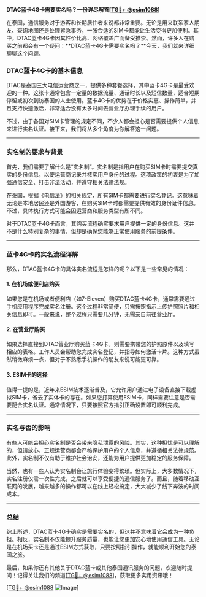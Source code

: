 **DTAC蓝卡4G卡需要实名吗？一份详尽解答[[TG💪+ @esim1088](https://t.me/s/esim1088)]**

在泰国，通信服务对于游客和长期居住者来说都非常重要。无论是用来联系家人朋友、查询地图还是处理紧急事务，一张合适的SIM卡都能让生活变得更加便利。其中，DTAC蓝卡4G卡因其性价比高、网络覆盖广而备受推崇。然而，许多人在购买之前都会有一个疑问：**DTAC蓝卡4G卡需要实名吗？**今天，我们就来详细聊聊这个问题。

### DTAC蓝卡4G卡的基本信息

DTAC是泰国三大电信运营商之一，提供多种套餐选择，其中蓝卡4G卡是最受欢迎的一种。这张卡通常包含一定量的数据流量、通话时长以及短信数量，适合短期停留或初次到访泰国的人士使用。蓝卡4G卡的优势在于价格实惠、操作简单，并且支持快速激活，非常适合没有太多时间去营业厅办理手续的用户。

不过，由于各国对SIM卡管理的规定不同，不少人都会担心是否需要提供个人信息来进行实名认证。接下来，我们将从多个角度为你解答这一问题。

---

### 实名制的要求与背景

首先，我们需要了解什么是“实名制”。实名制是指用户在购买SIM卡时需要提交真实的身份信息，以便运营商记录并核实用户身份的过程。这项政策的初衷是为了加强通信安全、打击非法活动，并遵守相关法律法规。

在泰国，根据《电信法》的相关规定，所有SIM卡都需要进行实名登记。这意味着无论是本地居民还是外国游客，在购买SIM卡时都需要提供有效的身份证件信息。不过，具体执行方式可能会因运营商和服务类型有所不同。

对于DTAC蓝卡4G卡而言，其购买流程确实要求用户提供一定的身份信息。这并不是什么特别复杂的事情，但却是确保您能够正常使用服务的前提条件。

---

### 蓝卡4G卡的实名流程详解

那么，DTAC蓝卡4G卡的具体实名流程是怎样的呢？以下是一些常见的情况：

#### 1. 在机场或便利店购买
如果您是在机场或者便利店（如7-Eleven）购买DTAC蓝卡4G卡，通常需要通过手机应用程序完成实名注册。这个过程非常简便，只需按照指示上传护照照片和相关信息即可。一般来说，整个过程只需要几分钟，无需亲自前往营业厅。

#### 2. 在营业厅购买
如果选择直接到DTAC营业厅购买蓝卡4G卡，则需要携带您的护照原件以及填写相应的表格。工作人员会帮助您完成实名登记，并指导如何激活卡片。这种方式虽然稍微麻烦一点，但对于不熟悉手机操作的朋友来说可能更可靠。

#### 3. ESIM卡的选择
值得一提的是，近年来ESIM技术逐渐普及，它允许用户通过电子设备直接下载虚拟SIM卡，省去了实体卡的存在。如果您打算使用ESIM卡，同样需要注意是否需要配合实名认证。通常情况下，只要按照官方指引正确设置即可顺利完成。

---

### 实名与否的影响

有些人可能会担心实名制是否会带来隐私泄露的风险。其实，这种担忧是可以理解的，但请放心，正规运营商都会严格保护用户的个人信息，并遵循相关法律规范。此外，实名制不仅有助于维护社会治安，还能为用户提供更加稳定的服务保障。

当然，也有一些人认为实名制会让旅行体验变得繁琐。但实际上，大多数情况下，实名注册仅需一次性完成，之后就可以享受便捷的通信服务了。而且，随着移动互联网的发展，越来越多的操作都可以在线上轻松搞定，大大减少了线下奔波的时间成本。

---

### 总结

综上所述，DTAC蓝卡4G卡确实是需要实名的，但这并不意味着它会成为一种负担。相反，实名制不仅能提升服务质量，也能让您更加安心地使用通信工具。无论是在机场买卡还是通过ESIM方式获取，只要按照指引操作，就能顺利开始您的泰国之旅。

最后，如果你还有其他关于DTAC蓝卡或其他泰国通讯服务的问题，欢迎随时提问！记得关注我们的频道[[TG💪+ @esim1088](https://t.me/s/esim1088)]，获取更多实用资讯哦！

[[TG💪+ @esim1088](https://t.me/s/esim1088) ![Image](https://i.postimg.cc/4NQfJmqS/Snipaste-2025-05-13-00-14-12.png)]
